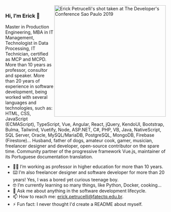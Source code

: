 <img align="right" src="https://github.com/ErickPetru/ErickPetru/blob/master/erick-petrucelli.jpg?v=20200730" alt="Erick Petrucelli's shot taken at The Developer's Conference Sao Paulo 2019" width="350px" />

### Hi, I’m Erick 👋

Master in Production Engineering, MBA in IT Management, Technologist in Data Processing, IT Technician, certified as MCP and MCPD. More than 10 years as professor, consultor and speaker. More than 20 years of experience in software development, being worked with several languages and technologies, such as: HTML, CSS, JavaScript (ECMAScript), TypeScript, Vue, Angular, React, jQuery, KendoUI, Bootstrap, Bulma, Tailwind, Vuetify, Node, ASP.NET, C#, PHP, VB, Java, NativeScript, SQL Server, Oracle, MySQL/MariaDB, PostgreSQL, MongoDB, Firebase (Firestore)... Husband, father of dogs, amateur cook, gamer, musician, freelancer designer and developer, open-source contributor on the spare time. Community partner of the progressive framework Vue.js, maintainer of its Portuguese documentation translation.

- 👨‍🏫 I’m working as professor in higher education for more than 10 years.
- ⌨️ I’m also freelancer designer and software developer for more than 20 years! Yes, I was a bored yet curious teenage boy.
- 🤓 I’m currently learning so many things, like Python, Docker, cooking...
- 💬 Ask me about anything in the software development lifecycle.
- 📫 How to reach me: [erick.petrucelli@fatectq.edu.br](mailto:erick.petrucelli@fatectq.edu.br).
- ⚡ Fun fact: I never thought I'd create a README about myself.
